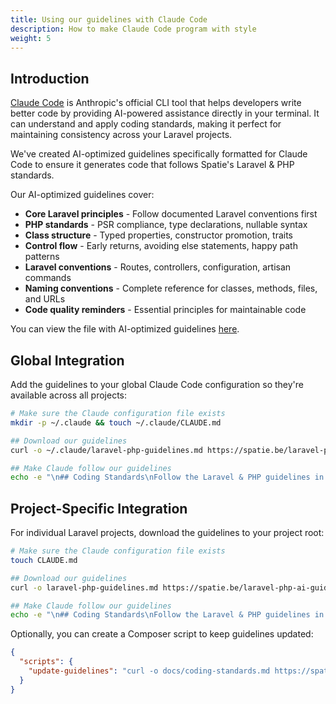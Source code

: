 ```yaml
---
title: Using our guidelines with Claude Code
description: How to make Claude Code program with style
weight: 5
---
```


## Introduction

[Claude Code](https://claude.ai/code) is Anthropic's official CLI tool that helps developers write better code by providing AI-powered assistance directly in your terminal. It can understand and apply coding standards, making it perfect for maintaining consistency across your Laravel projects.

We've created AI-optimized guidelines specifically formatted for Claude Code to ensure it generates code that follows Spatie's Laravel & PHP standards. 

Our AI-optimized guidelines cover:

- **Core Laravel principles** - Follow documented Laravel conventions first
- **PHP standards** - PSR compliance, type declarations, nullable syntax
- **Class structure** - Typed properties, constructor promotion, traits
- **Control flow** - Early returns, avoiding else statements, happy path patterns
- **Laravel conventions** - Routes, controllers, configuration, artisan commands
- **Naming conventions** - Complete reference for classes, methods, files, and URLs
- **Code quality reminders** - Essential principles for maintainable code

You can view the file with AI-optimized guidelines [here](https://spatie.be/laravel-php-ai-guidelines.md).

## Global Integration

Add the guidelines to your global Claude Code configuration so they're available across all projects:

```bash
# Make sure the Claude configuration file exists
mkdir -p ~/.claude && touch ~/.claude/CLAUDE.md

## Download our guidelines
curl -o ~/.claude/laravel-php-guidelines.md https://spatie.be/laravel-php-ai-guidelines.md

## Make Claude follow our guidelines
echo -e "\n## Coding Standards\nFollow the Laravel & PHP guidelines in \`laravel-php-guidelines.md\`." >> ~/.claude/CLAUDE.md
```

## Project-Specific Integration

For individual Laravel projects, download the guidelines to your project root:

```bash
# Make sure the Claude configuration file exists
touch CLAUDE.md

## Download our guidelines
curl -o laravel-php-guidelines.md https://spatie.be/laravel-php-ai-guidelines.md

## Make Claude follow our guidelines
echo -e "\n## Coding Standards\nFollow the Laravel & PHP guidelines in \`laravel-php-guidelines.md\`." >> CLAUDE.md
```

Optionally, you can create a Composer script to keep guidelines updated:

```json
{
  "scripts": {
    "update-guidelines": "curl -o docs/coding-standards.md https://spatie.be/laravel-php-ai-guidelines.md"
  }
}
```
